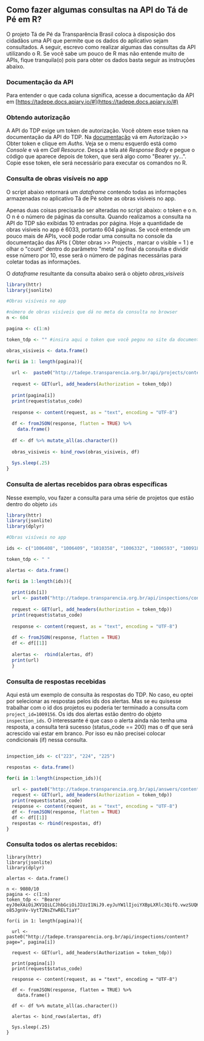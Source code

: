 ## Como fazer algumas consultas na API do Tá de Pé em R?

O projeto Tá de Pé da Transparência Brasil coloca à disposição dos cidadãos uma API que permite que os dados do aplicativo sejam consultados. A seguir, escrevo como realizar algumas das consultas da API utilizando o R. Se você sabe um pouco de R mas não entende muito de APIs, fique tranquila(o) pois para obter os dados basta seguir as instruções abaixo.

### Documentação da API

Para entender o que cada coluna significa, acesse a documentação da API em [https://tadepe.docs.apiary.io/#](https://tadepe.docs.apiary.io/#)

### Obtendo autorização

A API do TDP exige um token de autorização. Você obtem esse token na documentação da API do TDP. Na [documentação](https://tadepe.docs.apiary.io/#) vá em Autorização >> Obter token e clique em *Auths*. Veja se o menu esquerdo está como *Console* e vá em *Call Resource*. Desça a tela até *Response Body* e pegue o código que aparece depois de token, que será algo como "Bearer yy...". Copie esse token, ele será necessário para executar os comandos no R.

### Consulta de obras visíveis no app

O script abaixo retornará um *dataframe* contendo todas as informações armazenadas no aplicativo Tá de Pé sobre as obras visíveis no app.

Apenas duas coisas precisarão ser alteradas no script abaixo: o token e o n.
O n é o número de páginas da consulta. Quando realizamos a consulta na API do TDP são exibidas 10 entradas por página. Hoje a quantidade de obras visíveis no app é 6033, portanto 604 páginas. Se você entende um pouco mais de APIs, você pode rodar uma consulta no console da documentação das APIs ( Obter obras >> Projects , marcar o visible = 1 ) e olhar o "count" dentro do parâmetro "meta" no final da consulta e dividir esse número por 10, esse será o número de páginas necessárias para coletar todas as informações. 

O *dataframe* resultante da consulta abaixo será o objeto *obras_visiveis*

```r
library(httr)
library(jsonlite)

#Obras visíveis no app

#número de obras visíveis que dá no meta da consulta no browser
n <- 604  

pagina <- c(1:n)

token_tdp <- "" #insira aqui o token que você pegou no site da documentação da API

obras_visiveis <- data.frame()

for(i in 1: length(pagina)){ 
  
  url <-  paste0("http://tadepe.transparencia.org.br/api/projects/content?visible_on_app=1&page=", pagina[i]) 
  
  request <- GET(url, add_headers(Authorization = token_tdp))
  
  print(pagina[i])
  print(request$status_code)
  
  response <- content(request, as = "text", encoding = "UTF-8")
  
  df <- fromJSON(response, flatten = TRUE) %>% 
    data.frame()
  
  df <- df %>% mutate_all(as.character())
  
  obras_visiveis <- bind_rows(obras_visiveis, df)
 
  Sys.sleep(.25)
}
```

### Consulta de alertas recebidos para obras específicas

Nesse exemplo, vou fazer a consulta para uma série de projetos que estão dentro do objeto `ids`

```r
library(httr)
library(jsonlite)
library(dplyr)

#Obras visíveis no app

ids <- c("1006408", "1006409", "1010358", "1006332", "1006593", "1009183")

token_tdp <- " "

alertas <- data.frame()

for(i in 1:length(ids)){
  
  print(ids[i])
  url <- paste0("http://tadepe.transparencia.org.br/api/inspections/content?project_id=", ids[i])
  
  request <- GET(url, add_headers(Authorization = token_tdp))
  print(request$status_code)
  
  response <- content(request, as = "text", encoding = "UTF-8")
  
  df <- fromJSON(response, flatten = TRUE) 
  df <- df[[1]]
  
  alertas <-  rbind(alertas, df)
  print(url)
  }
```


### Consulta de respostas recebidas

Aqui está um exemplo de consulta às respostas do TDP.
No caso, eu optei por selecionar as respostas pelos ids dos alertas. Mas se eu quisesse trabalhar com o id dos projetos eu poderia ter terminado a consulta com `project_id=1009156`. Os ids dos alertas estão dentro do objeto `inspection_ids`.
O interessante é que caso o alerta ainda não tenha uma resposta, a consulta terá sucesso (status_code == 200) mas o df que será acrescido vai estar em branco. Por isso eu não precisei colocar condicionais (if) nessa consulta. 

```r

inspection_ids <- c("223", "224", "225")

respostas <- data.frame()

for(i in 1:length(inspection_ids)){
  
  url <- paste0("http://tadepe.transparencia.org.br/api/answers/content?inspection_id=", inspection_ids[i])
  request <- GET(url, add_headers(Authorization = token_tdp))
  print(request$status_code)
  response <- content(request, as = "text", encoding = "UTF-8")
  df <- fromJSON(response, flatten = TRUE) 
  df <- df[[1]]
  respostas <- rbind(respostas, df)
}

```

### Consulta todos os alertas recebidos:

```
library(httr)
library(jsonlite)
library(dplyr)

alertas <- data.frame()

n <- 9080/10
pagina <- c(1:n)
token_tdp <- "Bearer eyJ0eXAiOiJKV1QiLCJhbGciOiJIUzI1NiJ9.eyJuYW1lIjoiYXBpLXRlc3QifQ.vwzSUQKsig7JFQ2w-o85JgnVv-VytT2NsZYwRELTiaY"

for(i in 1: length(pagina)){ 
  
  url <- paste0("http://tadepe.transparencia.org.br/api/inspections/content?page=", pagina[i])
  
  request <- GET(url, add_headers(Authorization = token_tdp))
  
  print(pagina[i])
  print(request$status_code)
  
  response <- content(request, as = "text", encoding = "UTF-8")
  
  df <- fromJSON(response, flatten = TRUE) %>% 
    data.frame()
  
  df <- df %>% mutate_all(as.character())
  
  alertas <- bind_rows(alertas, df)
  
  Sys.sleep(.25)
}
```
